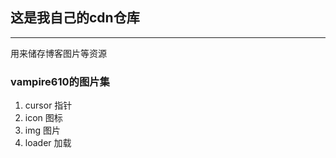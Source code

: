 ## 这是我自己的cdn仓库
***
用来储存博客图片等资源  

### vampire610的图片集  
1. cursor 指针  
2. icon 图标  
3. img 图片  
4. loader 加载